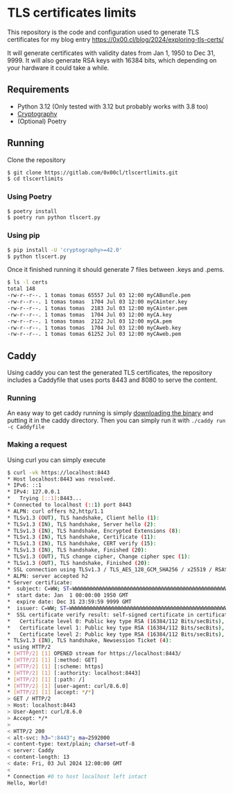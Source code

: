 # TLS certificates limits

This repository is the code and configuration used to generate TLS certificates for my blog entry https://0x00.cl/blog/2024/exploring-tls-certs/

It will generate certificates with validity dates from Jan 1, 1950 to Dec 31, 9999. It will also generate RSA keys with 16384 bits, which depending on your hardware it could take a while.

## Requirements

* Python 3.12 (Only tested with 3.12 but probably works with 3.8 too)
* [Cryptography](https://cryptography.io/en/latest/)
* (Optional) Poetry

## Running

Clone the repository
```bash
$ git clone https://gitlab.com/0x00cl/tlscertlimits.git
$ cd tlscertlimits
```

### Using Poetry
```bash
$ poetry install
$ poetry run python tlscert.py
```

### Using pip
```bash
$ pip install -U 'cryptography>=42.0'
$ python tlscert.py
```

Once it finished running it should generate 7 files between .keys and .pems.

```bash
$ ls -l certs 
total 148
-rw-r--r--. 1 tomas tomas 65557 Jul 03 12:00 myCABundle.pem
-rw-r--r--. 1 tomas tomas  1704 Jul 03 12:00 myCAinter.key
-rw-r--r--. 1 tomas tomas  2183 Jul 03 12:00 myCAinter.pem
-rw-r--r--. 1 tomas tomas  1704 Jul 03 12:00 myCA.key
-rw-r--r--. 1 tomas tomas  2122 Jul 03 12:00 myCA.pem
-rw-r--r--. 1 tomas tomas  1704 Jul 03 12:00 myCAweb.key
-rw-r--r--. 1 tomas tomas 61252 Jul 03 12:00 myCAweb.pem
```

## Caddy

Using caddy you can test the generated TLS certificates, the repository includes a Caddyfile that uses ports 8443 and 8080 to serve the content.

### Running

An easy way to get caddy running is simply [downloading the binary](https://github.com/caddyserver/caddy/releases/tag/v2.8.4) and putting it in the caddy directory. Then you can simply run it with `./caddy run -c Caddyfile`

### Making a request

Using curl you can simply execute

```bash
$ curl -vk https://localhost:8443
* Host localhost:8443 was resolved.
* IPv6: ::1
* IPv4: 127.0.0.1
*   Trying [::1]:8443...
* Connected to localhost (::1) port 8443
* ALPN: curl offers h2,http/1.1
* TLSv1.3 (OUT), TLS handshake, Client hello (1):
* TLSv1.3 (IN), TLS handshake, Server hello (2):
* TLSv1.3 (IN), TLS handshake, Encrypted Extensions (8):
* TLSv1.3 (IN), TLS handshake, Certificate (11):
* TLSv1.3 (IN), TLS handshake, CERT verify (15):
* TLSv1.3 (IN), TLS handshake, Finished (20):
* TLSv1.3 (OUT), TLS change cipher, Change cipher spec (1):
* TLSv1.3 (OUT), TLS handshake, Finished (20):
* SSL connection using TLSv1.3 / TLS_AES_128_GCM_SHA256 / x25519 / RSASSA-PSS
* ALPN: server accepted h2
* Server certificate:
*  subject: C=WW; ST=WWWWWWWWWWWWWWWWWWWWWWWWWWWWWWWWWWWWWWWWWWWWWWWWWWWWWWWWWWWWWWWWWWWWWWWWWWWWWWWWWWWWWWWWWWWWWWWWWWWWWWWWWWWWWWWWWWWWWWWWWWWWWWWW; L=WWWWWWWWWWWWWWWWWWWWWWWWWWWWWWWWWWWWWWWWWWWWWWWWWWWWWWWWWWWWWWWWWWWWWWWWWWWWWWWWWWWWWWWWWWWWWWWWWWWWWWWWWWWWWWWWWWWWWWWWWWWWWWWW; O=WWWWWWWWWWWWWWWWWWWWWWWWWWWWWWWWWWWWWWWWWWWWWWWWWWWWWWWWWWWWWWWW; CN=0x00.cl Web; C=WW; ST=WWWWWWWWWWWWWWWWWWWWWWWWWWWWWWWWWWWWWWWWWWWWWWWWWWWWWWWWWWWWWWWWWWWWWWWWWWWWWWWWWWWWWWWWWWWWWWWWWWWWWWWWWWWWWWWWWWWWWWWWWWWWWWWW; L=WWWWWWWWWWWWWWWWWWWWWWWWWWWWWWWWWWWWWWWWWWWWWWWWWWWWWWWWWWWWWWWWWWWWWWWWWWWWWWWWWWWWWWWWWWWWWWWWWWWWWWWWWWWWWWWWWWWWWWWWWWWWWWWW; O=WWWWWWWWWWWWWWWWWWWWWWWWWWWWWWWWWWWWWWWWWWWWWWWWWWWWWWWWWWWWWWWW; CN=0x00.cl Web; C=WW; ST=WWWWWWWWWWWWWWWWWWWWWWWWWWWWWWWWWWWWWWWWWWWWWWWWWWWWWWWWWWWWWWWWWWWWWWWWWWWWWWWWWWWWWWWWWWWWWWWWWWWWWWWWWWWWWWWWWWWWWWWWWWWWWWWW; L=WWWWWWWWWWWWWWWWWWWWWWWWWWWWWWWWWWWWWWWWWWWWWWWWWWWWWWWWWWWWWWWWWWWWWWWWWWWWWWWWWWWWWWWWWWWWWWWWWWWWWWWWWWWWWWWWWWWWWWWWWWWWWWWW; O=WWWWWWWWWWWWWWWWWWWWWWWWWWWWWWWWWWWWWWWWWWWWWWWWWWWWWWWWWWWWWWWW; CN=0x00.cl Web; C=WW; ST=WWWWWWWWWWWWWWWWWWWWWWWWWWWWWWWWWWWWWWWWWWWWWWWWWWWWWWWWWWWWWWWWWWWWWWWWWWWWWWWWWWWWWWWWWWWWWWWWWWWWWWWWWWWWWWWWWWWWWWWWWWWWWWWW; L=WWWWWWWWWWWWWWWWWWWWWWWWWWWWWWWWWWWWWWWWWWWWWWWWWWWWWWWWWWWWWWWWWWWWWWWWWWWWWWWWWWWWWWWWWWWWWWWWWWWWWWWWWWWWWWWWWWWWWWWWWWWWWWWW; O=WWWWWWWWWWWWWWWWWWWWWWWWWWWWWWWWWWWWWWWWWWWWWWWWWWWWWWWWWWWWWWWW; CN=0x00.cl Web; C=WW; ST=WWWWWWWWWWWWWWWWWWWWWWWWWWWWWWWWWWWWWWWWWWWWWWWWWWWWWWWWWWWWWWWWWWWWWWWWWWWWWWWWWWWWWWWWWWWWWWWWWWWWWWWWWWWWWWWWWWWWWWWWWWWWWWWW; L=WWWWWWWWWWWWWWWWWWWWWWWWWWWWWWWWWWWWWWWWWWWWWWWWWWWWWWWWWWWWWWWWWWWWWWWWWWWWWWWWWWWWWWWWWWWWWWWWWWWWWWWWWWWWWWWWWWWWWWWWWWWWWWWW; O=WWWWWWWWWWWWWWWWWWWWWWWWWWWWWWWWWWWWWWWWWWWWWWWWWWWWWWWWWWWWWWWW; CN=0x00.cl Web; C=WW; ST=WWWWWWWWWWWWWWWWWWWWWWWWWWWWWWWWWWWWWWWWWWWWWWWWWWWWWWWWWWWWWWWWWWWWWWWWWWWWWWWWWWWWWWWWWWWWWWWWWWWWWWWWWWWWWWWWWWWWWWWWWWWWWWWW; L=WWWWWWWWWWWWWWWWWWWWWWWWWWWWWWWWWWWWWWWWWWWWWWWWWWWWWWWWWWWWWWWWWWWWWWWWWWWWWWWWWWWWWWWWWWWWWWWWWWWWWWWWWWWWWWWWWWWWWWWWW
*  start date: Jan  1 00:00:00 1950 GMT
*  expire date: Dec 31 23:59:59 9999 GMT
*  issuer: C=WW; ST=WWWWWWWWWWWWWWWWWWWWWWWWWWWWWWWWWWWWWWWWWWWWWWWWWWWWWWWWWWWWWWWWWWWWWWWWWWWWWWWWWWWWWWWWWWWWWWWWWWWWWWWWWWWWWWWWWWWWWWWWWWWWWWWW; L=WWWWWWWWWWWWWWWWWWWWWWWWWWWWWWWWWWWWWWWWWWWWWWWWWWWWWWWWWWWWWWWWWWWWWWWWWWWWWWWWWWWWWWWWWWWWWWWWWWWWWWWWWWWWWWWWWWWWWWWWWWWWWWWW; O=WWWWWWWWWWWWWWWWWWWWWWWWWWWWWWWWWWWWWWWWWWWWWWWWWWWWWWWWWWWWWWWW; CN=0x00.cl CA Intermediate
*  SSL certificate verify result: self-signed certificate in certificate chain (19), continuing anyway.
*   Certificate level 0: Public key type RSA (16384/112 Bits/secBits), signed using RSA-SHA3-512
*   Certificate level 1: Public key type RSA (16384/112 Bits/secBits), signed using RSA-SHA3-512
*   Certificate level 2: Public key type RSA (16384/112 Bits/secBits), signed using RSA-SHA3-512
* TLSv1.3 (IN), TLS handshake, Newsession Ticket (4):
* using HTTP/2
* [HTTP/2] [1] OPENED stream for https://localhost:8443/
* [HTTP/2] [1] [:method: GET]
* [HTTP/2] [1] [:scheme: https]
* [HTTP/2] [1] [:authority: localhost:8443]
* [HTTP/2] [1] [:path: /]
* [HTTP/2] [1] [user-agent: curl/8.6.0]
* [HTTP/2] [1] [accept: */*]
> GET / HTTP/2
> Host: localhost:8443
> User-Agent: curl/8.6.0
> Accept: */*
> 
< HTTP/2 200 
< alt-svc: h3=":8443"; ma=2592000
< content-type: text/plain; charset=utf-8
< server: Caddy
< content-length: 13
< date: Fri, 03 Jul 2024 12:00:00 GMT
< 
* Connection #0 to host localhost left intact
Hello, World!
```
